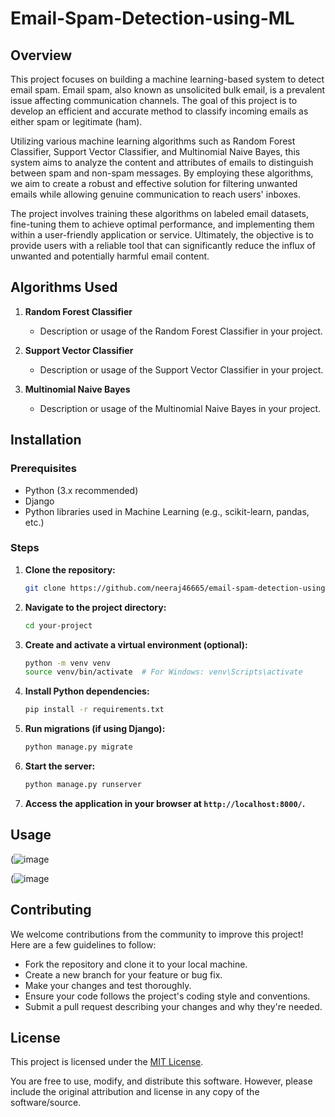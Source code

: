 # Email-Spam-Detection-using-ML

## Overview

This project focuses on building a machine learning-based system to detect email spam. Email spam, also known as unsolicited bulk email, is a prevalent issue affecting communication channels. The goal of this project is to develop an efficient and accurate method to classify incoming emails as either spam or legitimate (ham).

Utilizing various machine learning algorithms such as Random Forest Classifier, Support Vector Classifier, and Multinomial Naive Bayes, this system aims to analyze the content and attributes of emails to distinguish between spam and non-spam messages. By employing these algorithms, we aim to create a robust and effective solution for filtering unwanted emails while allowing genuine communication to reach users' inboxes.

The project involves training these algorithms on labeled email datasets, fine-tuning them to achieve optimal performance, and implementing them within a user-friendly application or service. Ultimately, the objective is to provide users with a reliable tool that can significantly reduce the influx of unwanted and potentially harmful email content.


## Algorithms Used

1. **Random Forest Classifier**
   - Description or usage of the Random Forest Classifier in your project.

2. **Support Vector Classifier**
   - Description or usage of the Support Vector Classifier in your project.

3. **Multinomial Naive Bayes**
   - Description or usage of the Multinomial Naive Bayes in your project.

## Installation

### Prerequisites

- Python (3.x recommended)
- Django
- Python libraries used in Machine Learning (e.g., scikit-learn, pandas, etc.)

### Steps

1. **Clone the repository:**

    ```bash
    git clone https://github.com/neeraj46665/email-spam-detection-using-ML.git
    ```

2. **Navigate to the project directory:**

    ```bash
    cd your-project
    ```

3. **Create and activate a virtual environment (optional):**

    ```bash
    python -m venv venv
    source venv/bin/activate  # For Windows: venv\Scripts\activate
    ```

4. **Install Python dependencies:**

    ```bash
    pip install -r requirements.txt
    ```

5. **Run migrations (if using Django):**

    ```bash
    python manage.py migrate
    ```

6. **Start the server:**

    ```bash
    python manage.py runserver
    ```

7. **Access the application in your browser at `http://localhost:8000/`.**

## Usage

(![image](https://github.com/neeraj46665/email-spam-detection-using-ML/assets/100067646/4752e624-6103-4f1d-857d-cc1d8931e6d8)

(![image](https://github.com/neeraj46665/email-spam-detection-using-ML/assets/100067646/e0503f94-e4f5-4116-a6c4-c990d582df5f)


## Contributing

We welcome contributions from the community to improve this project! Here are a few guidelines to follow:

- Fork the repository and clone it to your local machine.
- Create a new branch for your feature or bug fix.
- Make your changes and test thoroughly.
- Ensure your code follows the project's coding style and conventions.
- Submit a pull request describing your changes and why they're needed.

## License

This project is licensed under the [MIT License](https://opensource.org/licenses/MIT).

You are free to use, modify, and distribute this software. However, please include the original attribution and license in any copy of the software/source.
